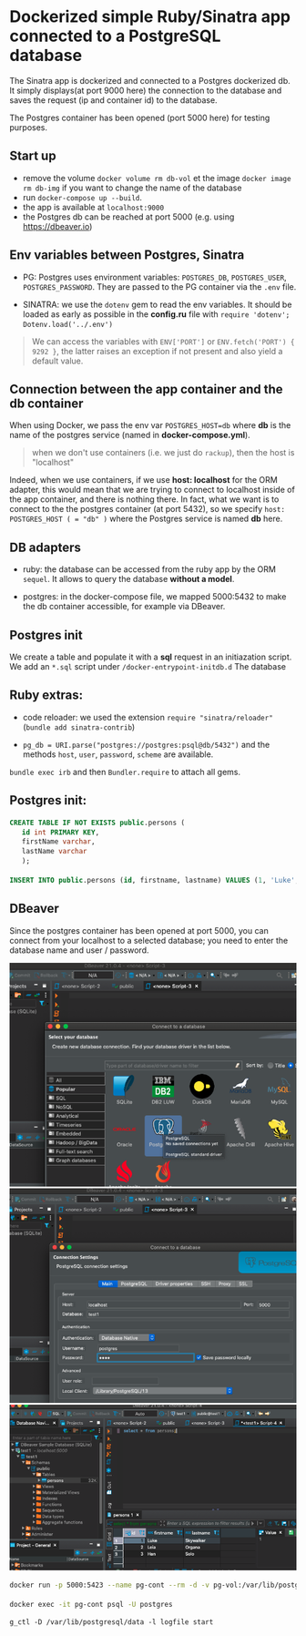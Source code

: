 # Dockerized simple Ruby/Sinatra app connected to a PostgreSQL database

The Sinatra app is dockerized and connected to a Postgres dockerized db.
It simply displays(at port 9000 here) the connection to the database and saves the request (ip and container id) to the database.

The Postgres container has been opened (port 5000 here) for testing purposes.

## Start up

- remove the volume `docker volume rm db-vol` et the image `docker image rm db-img` if you want to change the name of the database
- run `docker-compose up --build`.
- the app is available at `localhost:9000`
- the Postgres db can be reached at port 5000 (e.g. using <https://dbeaver.io>)

## Env variables between Postgres, Sinatra

- PG: Postgres uses environment variables: `POSTGRES_DB`, `POSTGRES_USER`, `POSTGRES_PASSWORD`. They are passed to the PG container via the `.env` file.

- SINATRA: we use the `dotenv` gem to read the env variables.
  It should be loaded as early as possible in the **config.ru** file with `require 'dotenv'; Dotenv.load('../.env')`

> We can access the variables with `ENV['PORT']` or `ENV.fetch('PORT') { 9292 }`,
> the latter raises an exception if not present and also yield a default value.

## Connection between the app container and the db container

When using Docker, we pass the env var `POSTGRES_HOST=db` where **db** is the name of the postgres service (named in **docker-compose.yml**).

> when we don't use containers (i.e. we just do `rackup`), then the host is "localhost"

Indeed, when we use containers, if we use **host: localhost** for the ORM adapter, this would mean that we are trying to connect to localhost inside of the app container, and there is nothing there. In fact, what we want is to connect to the the postgres container (at port 5432), so we specify `host: POSTGRES_HOST ( = "db" )` where the Postgres service is named **db** here.

## DB adapters

- ruby: the database can be accessed from the ruby app by the ORM `sequel`.
  It allows to query the database **without a model**.

- postgres: in the docker-compose file, we mapped 5000:5432 to make the db container accessible,
  for example via DBeaver.

## Postgres init

We create a table and populate it with a **sql** request in an initiazation script.
We add an `*.sql` script under `/docker-entrypoint-initdb.d` The database

## Ruby extras:

- code reloader: we used the extension `require "sinatra/reloader"` (`bundle add sinatra-contrib`)

- `pg_db = URI.parse("postgres://postgres:psql@db/5432")` and the methods `host`, `user`, `password`, `scheme` are available.

`bundle exec irb` and then `Bundler.require` to attach all gems.

## Postgres init:

```sql
CREATE TABLE IF NOT EXISTS public.persons (
   id int PRIMARY KEY,
   firstName varchar,
   lastName varchar
   );

INSERT INTO public.persons (id, firstname, lastname) VALUES (1, 'Luke', 'Skywalker'), (2, 'Leia', 'Organa'), (3, 'Han', 'Solo');
```

## DBeaver

Since the postgres container has been opened at port 5000, you can connect from your localhost to a selected database; you need to enter the database name and user / password.

![connect to db](./images/connect-to-db.png)
![select db](./images/select-db.png)
![connect to pg](./images/connect-query.png)

```sh
docker run -p 5000:5423 --name pg-cont --rm -d -v pg-vol:/var/lib/postgresql/data postgres:13.2-alpine

docker exec -it pg-cont psql -U postgres
```

`g_ctl -D /var/lib/postgresql/data -l logfile start`
